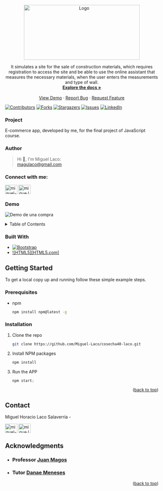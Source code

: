 <a name="readme-top"></a>
<!-- PROJECT LOGO -->
<div align="center">
  <a href="https://github.com/Miguel-Laco/DeCalyArena-JS">
    <img src="./img/deCalyAreba-05.png" alt="Logo" width="380" height="180">
  </a>

  <p align="center">
   It simulates a site for the sale of construction materials, which requires registration to access the site and be able to use the online assistant that measures the necessary materials, when the user enters the measurements and type of wall.
    <br />
    <a href="https://github.com/Miguel-Laco/DeCalyArena-JS"><strong>Explore the docs »</strong></a>
    <br />
    <br />
    <a href="https://github.com/Miguel-Laco/Images/blob/main/deCalyArena.gif?raw=true">View Demo</a>
    ·
    <a href="https://github.com/Miguel-Laco/DeCalyArena-JS/issues">Report Bug</a>
    ·
    <a href="https://github.com/Miguel-Laco/DeCalyArena-JS/issues">Request Feature</a>
  </p>
</div>


[![Contributors][contributors-shield]][contributors-url]
[![Forks][forks-shield]][forks-url]
[![Stargazers][stars-shield]][stars-url]
[![Issues][issues-shield]][issues-url]
[![LinkedIn][linkedin-shield]][linkedin-url]

### Project

E-commerce app, developed by me, for the final project of JavaScript course.

### Author

> Hi 👋, I'm Miguel Laco:  
[magulaco@gmail.com](mailto:magulaco@gmail.com)
<h3 align="left">Connect with me:</h3>
<p align="left">
<a href="https://linkedin.com/in/miguel-laco" target="blank"><img align="center" src="https://raw.githubusercontent.com/rahuldkjain/github-profile-readme-generator/master/src/images/icons/Social/linked-in-alt.svg" alt="miguel-laco" height="30" width="40" /></a>
<a href="https://instagram.com/migue.laco" target="blank"><img align="center" src="https://raw.githubusercontent.com/rahuldkjain/github-profile-readme-generator/master/src/images/icons/Social/instagram.svg" alt="migue.laco" height="30" width="40" /></a>
</p>


### Demo

![Demo de una compra](https://github.com/Miguel-Laco/Images/blob/main/deCalyArena.gif?raw=true)

<!-- TABLE OF CONTENTS -->
<details>
  <summary>Table of Contents</summary>
  <ol>
    <li>
      <a href="#about-the-project">About The Project</a>
      <ul>
        <li><a href="#built-with">Built With</a></li>
      </ul>
    </li>
    <li>
      <a href="#getting-started">Getting Started</a>
      <ul>
        <li><a href="#prerequisites">Prerequisites</a></li>
        <li><a href="#installation">Installation</a></li>
      </ul>
    </li>
    <li><a href="#contact">Contact</a></li>
    <li><a href="#acknowledgments">Acknowledgments</a></li>
  </ol>
</details>


### Built With

<!-- * [![Next][Next.js]][Next-url] -->
<!-- * [![Vue][Vue.js]][Vue-url] -->
<!-- * [![Angular][Angular.io]][Angular-url] -->
<!-- * [![Svelte][Svelte.dev]][Svelte-url] -->
<!-- * [![Laravel][Laravel.com]][Laravel-url] -->
<!-- * [![JQuery][JQuery.com]][JQuery-url] -->
<!-- * [![React][React.js]][React-url] -->
* [![Bootstrap][Bootstrap.com]][Bootstrap-url]
* [![HTML5][HTML5.com]][Bootstrap-url]
<!-- * [![Hot][Hot.com]][Hot-url] -->
<!-- * [![Fire][Fire.com]][Fire-url] -->
<!-- * [![Moment][Moment.com]][Moment-url] -->

<!-- GETTING STARTED -->
## Getting Started
To get a local copy up and running follow these simple example steps.

### Prerequisites

* npm
  ```sh
  npm install npm@latest -g
  ```

### Installation

1. Clone the repo
   ```sh
   git clone https://github.com/Miguel-Laco/cosecha40-laco.git
   ```
3. Install NPM packages
   ```sh
   npm install
   ```
4. Run the APP
   ```js
   npm start;
   ```

<p align="right">(<a href="#readme-top">back to top</a>)</p>


<!-- CONTACT -->
## Contact

Miguel Horacio Laco Salaverría - 
<p align="left">
<a href="https://linkedin.com/in/miguel-laco" target="blank"><img align="center" src="https://raw.githubusercontent.com/rahuldkjain/github-profile-readme-generator/master/src/images/icons/Social/linked-in-alt.svg" alt="miguel-laco" height="30" width="40" /></a>
<a href="https://instagram.com/migue.laco" target="blank"><img align="center" src="https://raw.githubusercontent.com/rahuldkjain/github-profile-readme-generator/master/src/images/icons/Social/instagram.svg" alt="migue.laco" height="30" width="40" /></a>
</p>


<!-- ACKNOWLEDGMENTS -->
## Acknowledgments

* ### Professor [ Juan Magos ](https://github.com/JuanMagos)
* ### Tutor [ Danae Meneses ](https://github.com/danaemeneses)

<p align="right">(<a href="#readme-top">back to top</a>)</p>


<!-- MARKDOWN LINKS & IMAGES -->
[contributors-shield]: https://img.shields.io/github/contributors/Miguel-Laco/cosecha40-laco.svg?style=for-the-badge
[contributors-url]: https://github.com/Miguel-Laco/cosecha40-laco/graphs/contributors
[forks-shield]: https://img.shields.io/github/forks/Miguel-Laco/cosecha40-laco.svg?style=for-the-badge
[forks-url]: https://github.com/Miguel-Laco/cosecha40-laco/network/members
[stars-shield]: https://img.shields.io/github/stars/Miguel-Laco/cosecha40-laco.svg?style=for-the-badge
[stars-url]: https://github.com/Miguel-Laco/cosecha40-laco/stargazers
[issues-shield]: https://img.shields.io/github/issues/Miguel-Laco/cosecha40-laco.svg?style=for-the-badge
[issues-url]: https://github.com/Miguel-Laco/cosecha40-laco/issues
[linkedin-shield]: https://img.shields.io/badge/-LinkedIn-black.svg?style=for-the-badge&logo=linkedin&colorB=555
[linkedin-url]: https://linkedin.com/in/miguel-laco
[product-screenshot]: images/screenshot.png
[Next.js]: https://img.shields.io/badge/next.js-000000?style=for-the-badge&logo=nextdotjs&logoColor=white
[Next-url]: https://nextjs.org/
[React.js]: https://img.shields.io/badge/React-20232A?style=for-the-badge&logo=react&logoColor=61DAFB
[React-url]: https://reactjs.org/
[Vue.js]: https://img.shields.io/badge/Vue.js-35495E?style=for-the-badge&logo=vuedotjs&logoColor=4FC08D
[Vue-url]: https://vuejs.org/
[Angular.io]: https://img.shields.io/badge/Angular-DD0031?style=for-the-badge&logo=angular&logoColor=white
[Angular-url]: https://angular.io/
[Svelte.dev]: https://img.shields.io/badge/Svelte-4A4A55?style=for-the-badge&logo=svelte&logoColor=FF3E00
[Svelte-url]: https://svelte.dev/
[Laravel.com]: https://img.shields.io/badge/Laravel-FF2D20?style=for-the-badge&logo=laravel&logoColor=white
[Laravel-url]: https://laravel.com
[Bootstrap.com]: https://img.shields.io/badge/Bootstrap-563D7C?style=for-the-badge&logo=bootstrap&logoColor=white
[Bootstrap-url]: https://getbootstrap.com
[JQuery.com]: https://img.shields.io/badge/jQuery-0769AD?style=for-the-badge&logo=jquery&logoColor=white
[JQuery-url]: https://jquery.com 
[Hot.com]: https://img.shields.io/badge/Hot-Toast-red?style=for-the-badge&logo=Hetzner&logoColor=white
[Hot-url]: https://react-hot-toast.com/
[Fire.com]: https://img.shields.io/badge/Fire_Base-FFCA28?style=for-the-badge&logo=firebase&logoColor=white
[Fire-url]: https://firebase.google.com/
[Moment.com]: https://img.shields.io/badge/Moment-blue?style=for-the-badge&logo=Cachet&logoColor=white
[Moment-url]: https://momentjs.com/
[HTML5]: https://img.shields.io/badge/HTML?style=for-the-badge&logo=HTML5&logoColor=E34F26

